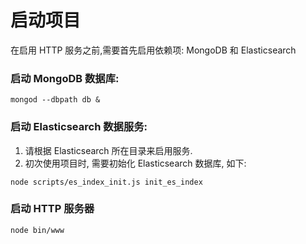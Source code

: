 # 启动项目
在启用 HTTP 服务之前,需要首先启用依赖项: MongoDB 和 Elasticsearch

### 启动 MongoDB 数据库:
~~~
mongod --dbpath db &
~~~

### 启动 Elasticsearch 数据服务: 
1. 请根据 Elasticsearch 所在目录来启用服务.
2. 初次使用项目时, 需要初始化 Elasticsearch 数据库, 如下:

~~~ 
node scripts/es_index_init.js init_es_index
~~~

### 启动 HTTP 服务器
~~~
node bin/www
~~~
